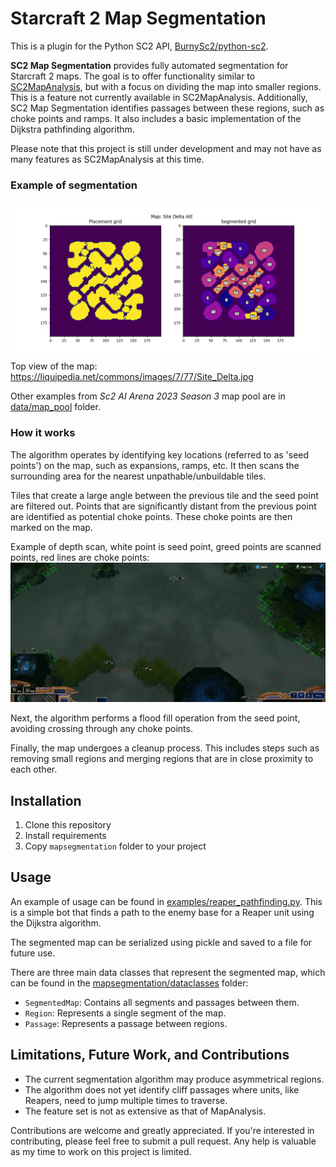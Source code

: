 # Starcraft 2 Map Segmentation
This is a plugin for the Python SC2 API, [BurnySc2/python-sc2](https://github.com/BurnySc2/python-sc2).

**SC2 Map Segmentation** provides fully automated segmentation for Starcraft 2 maps. The goal is to offer functionality similar to [SC2MapAnalysis](https://github.com/spudde123/SC2MapAnalysis), but with a focus on dividing the map into smaller regions. This is a feature not currently available in SC2MapAnalysis. Additionally, SC2 Map Segmentation identifies passages between these regions, such as choke points and ramps. It also includes a basic implementation of the Dijkstra pathfinding algorithm.

Please note that this project is still under development and may not have as many features as SC2MapAnalysis at this time.

### Example of segmentation
![SiteDeltaAIE segmentation](data/map_pool/SiteDeltaAIE.png)
Top view of the map: https://liquipedia.net/commons/images/7/77/Site_Delta.jpg

Other examples from _Sc2 AI Arena 2023 Season 3_ map pool are in [data/map_pool](data/map_pool) folder.

### How it works
The algorithm operates by identifying key locations (referred to as 'seed points') on the map, such as expansions, ramps, etc. It then scans the surrounding area for the nearest unpathable/unbuildable tiles.

Tiles that create a large angle between the previous tile and the seed point are filtered out. Points that are significantly distant from the previous point are identified as potential choke points. These choke points are then marked on the map.

Example of depth scan, white point is seed point, greed points are scanned points, red lines are choke points:
![Depth scan image](data/depth_scan.png)

Next, the algorithm performs a flood fill operation from the seed point, avoiding crossing through any choke points.

Finally, the map undergoes a cleanup process. This includes steps such as removing small regions and merging regions that are in close proximity to each other.

## Installation
1. Clone this repository
2. Install requirements
3. Copy `mapsegmentation` folder to your project

## Usage
An example of usage can be found in [examples/reaper_pathfinding.py](examples/reaper_pathfinding.py). This is a simple bot that finds a path to the enemy base for a Reaper unit using the Dijkstra algorithm.

The segmented map can be serialized using pickle and saved to a file for future use.

There are three main data classes that represent the segmented map, which can be found in the [mapsegmentation/dataclasses](mapsegmentation/dataclasses) folder:
- `SegmentedMap`: Contains all segments and passages between them.
- `Region`: Represents a single segment of the map.
- `Passage`: Represents a passage between regions.


## Limitations, Future Work, and Contributions

- The current segmentation algorithm may produce asymmetrical regions.
- The algorithm does not yet identify cliff passages where units, like Reapers, need to jump multiple times to traverse.
- The feature set is not as extensive as that of MapAnalysis.

Contributions are welcome and greatly appreciated. If you're interested in contributing, please feel free to submit a pull request. Any help is valuable as my time to work on this project is limited.
